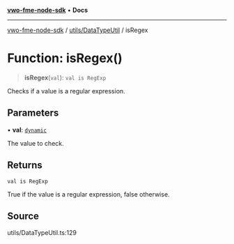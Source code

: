 [**vwo-fme-node-sdk**](../../../README.md) • **Docs**

---

[vwo-fme-node-sdk](../../../modules.md) / [utils/DataTypeUtil](../README.md) / isRegex

# Function: isRegex()

> **isRegex**(`val`): `val is RegExp`

Checks if a value is a regular expression.

## Parameters

• **val**: [`dynamic`](../../../types/Common/type-aliases/dynamic.md)

The value to check.

## Returns

`val is RegExp`

True if the value is a regular expression, false otherwise.

## Source

utils/DataTypeUtil.ts:129
